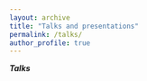 ```yaml
---
layout: archive
title: "Talks and presentations"
permalink: /talks/
author_profile: true
---
```


***Talks***
